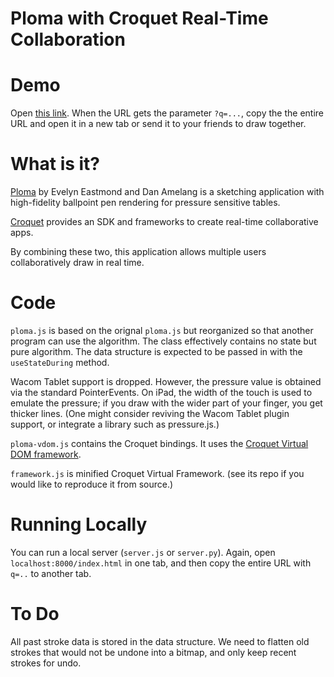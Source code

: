 # Ploma with Croquet Real-Time Collaboration

# Demo

Open [this link](http://croquet.io/ploma). When the URL gets the parameter `?q=...`, copy the the entire URL and open it in a new tab or send it to your friends to draw together.

# What is it?

[Ploma](https://github.com/evhan55/ploma) by Evelyn Eastmond and Dan Amelang is a sketching application with high-fidelity ballpoint pen rendering for pressure sensitive tables.

[Croquet](https://github.com/croquet) provides an SDK and frameworks to create real-time collaborative apps.

By combining these two, this application allows multiple users collaboratively draw in real time.

# Code

`ploma.js` is based on the orignal `ploma.js` but reorganized so that another program can use the algorithm. The class effectively contains no state but pure algorithm. The data structure is expected to be passed in with the `useStateDuring` method.

Wacom Tablet support is dropped. However, the pressure value is obtained via the standard PointerEvents. On iPad, the width of the touch is used to emulate the pressure; if you draw with the wider part of your finger, you get thicker lines. (One might consider reviving the Wacom Tablet plugin support, or integrate a library such as pressure.js.)

`ploma-vdom.js` contains the Croquet bindings. It uses the [Croquet Virtual DOM framework](https://github.com/croquet/virtual-dom).

`framework.js` is minified Croquet Virtual Framework. (see its repo if you would like to reproduce it from source.)

# Running Locally

You can run a local server (`server.js` or `server.py`).  Again, open `localhost:8000/index.html` in one tab, and then copy the entire URL with `q=..` to another tab.

# To Do

All past stroke data is stored in the data structure. We need to flatten old strokes that would not be undone into a bitmap, and only keep recent strokes for undo.
